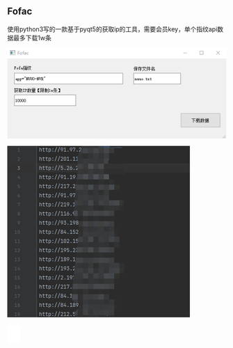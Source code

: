 ## Fofac

使用python3写的一款基于pyqt5的获取ip的工具，需要会员key，单个指纹api数据最多下载1w条

![image-20220818172540370](readme.assets/image-20220818172540370.png)

![image-20220818172929355](readme.assets/image-20220818172929355.png)

![image-20220904112906953](readme.assets/image-20220904112906953.png)